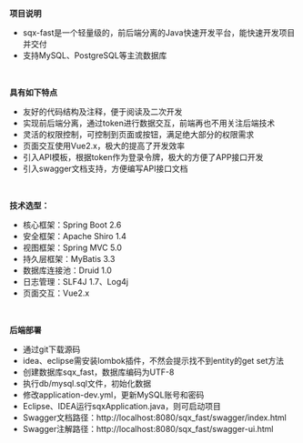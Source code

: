 **项目说明** 
- sqx-fast是一个轻量级的，前后端分离的Java快速开发平台，能快速开发项目并交付
- 支持MySQL、PostgreSQL等主流数据库
<br>
 

**具有如下特点** 
- 友好的代码结构及注释，便于阅读及二次开发
- 实现前后端分离，通过token进行数据交互，前端再也不用关注后端技术
- 灵活的权限控制，可控制到页面或按钮，满足绝大部分的权限需求
- 页面交互使用Vue2.x，极大的提高了开发效率
- 引入API模板，根据token作为登录令牌，极大的方便了APP接口开发
- 引入swagger文档支持，方便编写API接口文档
<br> 


**技术选型：** 
- 核心框架：Spring Boot 2.6
- 安全框架：Apache Shiro 1.4
- 视图框架：Spring MVC 5.0
- 持久层框架：MyBatis 3.3
- 数据库连接池：Druid 1.0
- 日志管理：SLF4J 1.7、Log4j
- 页面交互：Vue2.x 
<br> 


 **后端部署**
- 通过git下载源码
- idea、eclipse需安装lombok插件，不然会提示找不到entity的get set方法
- 创建数据库sqx_fast，数据库编码为UTF-8
- 执行db/mysql.sql文件，初始化数据
- 修改application-dev.yml，更新MySQL账号和密码
- Eclipse、IDEA运行sqxApplication.java，则可启动项目
- Swagger文档路径：http://localhost:8080/sqx_fast/swagger/index.html
- Swagger注解路径：http://localhost:8080/sqx_fast/swagger-ui.html


<br>
